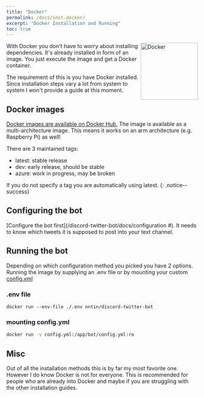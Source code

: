 ```yaml
---
title: "Docker"
permalink: /docs/inst-docker/
excerpt: "Docker Installation and Running"
toc: true
---
```


<img class="doc-img" src="{{ site.baseurl }}/assets/images/docker.png" alt="Docker" style="width: 150px; float: right;"/>
With Docker you don't have to worry about installing dependencies. It's
already installed in form of an image. You just execute the image and get
a Docker container.

The requirement of this is you have Docker installed. Since installation steps
vary a lot from system to system I won't provide a guide at this moment.

## Docker images

[Docker images are available on Docker Hub.](https://cloud.docker.com/repository/docker/nntin/discord-twitter-bot/tags)
The image is available as a multi-architecture image. This means it works
on an arm architecture (e.g. Raspberry Pi) as well!

There are 3 maintained tags:  
* latest: stable release
* dev: early release, should be stable
* azure: work in progress, may be broken

If you do not specify a tag you are automatically using latest.
{: .notice--success}

## Configuring the bot

[Configure the bot first](/discord-twitter-bot/docs/configuration #). It needs
to know which tweets it is supposed to post into your text channel.

## Running the bot

Depending on which configuration method you picked you have 2 options. Running
the image by supplying an .env file or by mounting your custom
[config.yml](https://github.com/NNTin/discord-twitter-bot/blob/azure/bot/config.yml)

### .env file

```
docker run --env-file ./.env nntin/discord-twitter-bot
```

### mounting config.yml

```bash
docker run -v config.yml:/app/bot/config.yml:ro
```

## Misc

Out of all the installation methods this is by far my most favorite one.
However I do know Docker is not for everyone. This is recommended for people
who are already into Docker and maybe if you are struggling with the other
installation guides.
